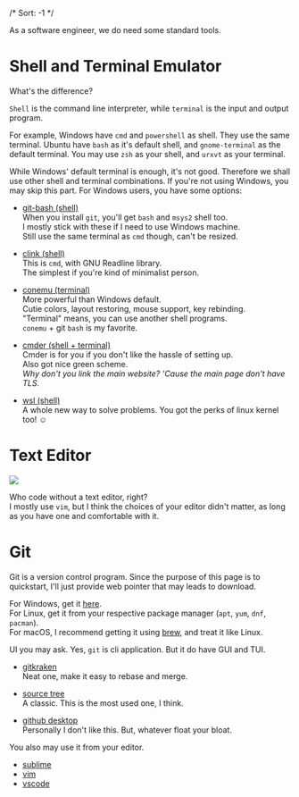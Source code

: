 /*
Sort: -1
*/

As a software engineer, we do need some standard tools.

# Shell and Terminal Emulator

What's the difference?

`Shell` is the command line interpreter, while `terminal` is the input and output program.

For example, Windows have `cmd` and `powershell` as shell. They use the same terminal.
Ubuntu have `bash` as it's default shell, and `gnome-terminal` as the default terminal.
You may use `zsh` as your shell, and `urxvt` as your terminal.

While Windows' default terminal is enough, it's not good.
Therefore we shall use other shell and terminal combinations.
If you're not using Windows, you may skip this part.
For Windows users, you have some options:

- [git-bash (shell)](https://git-scm.com/)  
When you install `git`, you'll get `bash` and `msys2` shell too.  
I mostly stick with these if I need to use Windows machine.  
Still use the same terminal as `cmd` though, can't be resized.  

- [clink (shell)](https://mridgers.github.io/clink/)  
This is `cmd`, with GNU Readline library.  
The simplest if you're kind of minimalist person.  

- [conemu (terminal)](https://conemu.github.io)  
More powerful than Windows default.  
Cutie colors, layout restoring, mouse support, key rebinding.  
"Terminal" means, you can use another shell programs.  
`conemu` + git `bash` is my favorite.  

- [cmder (shell + terminal)](https://github.com/cmderdev/cmder)  
Cmder is for you if you don't like the hassle of setting up.  
Also got nice green scheme.  
_Why don't you link the main website? 'Cause the main page don't have TLS._  

- [wsl (shell)](https://docs.microsoft.com/en-us/windows/wsl/about)  
A whole new way to solve problems. You got the perks of linux kernel too! ☺️  

# Text Editor

![](https://imgs.xkcd.com/comics/hottest_editors.png)

Who code without a text editor, right?  
I mostly use `vim`, but I think the choices of your editor didn't matter,
as long as you have one and comfortable with it.

# Git

Git is a version control program. Since the purpose of this page is to quickstart,
I'll just provide web pointer that may leads to download.

For Windows, get it [here](https://git-scm.com/).  
For Linux, get it from your respective package manager (`apt`, `yum`, `dnf`, `pacman`).  
For macOS, I recommend getting it using [brew](https://brew.sh/), and treat it like Linux.  

UI you may ask. Yes, `git` is cli application. But it do have GUI and TUI.

- [gitkraken](https://www.gitkraken.com/)  
Neat one, make it easy to rebase and merge.  

- [source tree](https://www.sourcetreeapp.com/)  
A classic. This is the most used one, I think.

- [github desktop](https://desktop.github.com/)  
Personally I don't like this. But, whatever float your bloat.  

You also may use it from your editor.

- [sublime](https://packagecontrol.io/packages/Git)
- [vim](https://github.com/tpope/vim-fugitive)
- [vscode](# "already have")